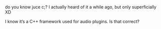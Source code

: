 do you know juce c;? I actually heard of it a while ago, but only superficially XD

I know it’s a C++ framework used for audio plugins. Is that correct?
